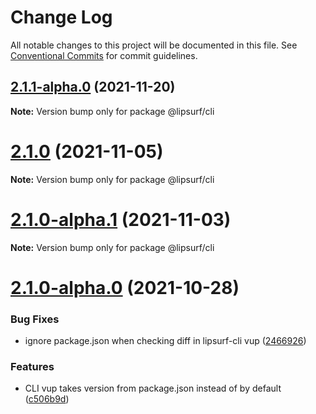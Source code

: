 # Change Log

All notable changes to this project will be documented in this file.
See [Conventional Commits](https://conventionalcommits.org) for commit guidelines.

## [2.1.1-alpha.0](https://github.com/LipSurf/cli/compare/@lipsurf/cli@2.1.0...@lipsurf/cli@2.1.1-alpha.0) (2021-11-20)

**Note:** Version bump only for package @lipsurf/cli





# [2.1.0](https://github.com/LipSurf/cli/compare/@lipsurf/cli@2.1.0-alpha.1...@lipsurf/cli@2.1.0) (2021-11-05)

**Note:** Version bump only for package @lipsurf/cli





# [2.1.0-alpha.1](https://github.com/LipSurf/cli/compare/@lipsurf/cli@2.1.0-alpha.0...@lipsurf/cli@2.1.0-alpha.1) (2021-11-03)

**Note:** Version bump only for package @lipsurf/cli





# [2.1.0-alpha.0](https://github.com/LipSurf/cli/compare/@lipsurf/cli@2.0.0...@lipsurf/cli@2.1.0-alpha.0) (2021-10-28)


### Bug Fixes

* ignore package.json when checking diff in lipsurf-cli vup ([2466926](https://github.com/LipSurf/cli/commit/2466926f44c6cec27193534055f4ef662a0f41b8))


### Features

* CLI vup takes version from package.json instead of by default ([c506b9d](https://github.com/LipSurf/cli/commit/c506b9d3552d0886c6473b3e0ceb08c263373ced))
